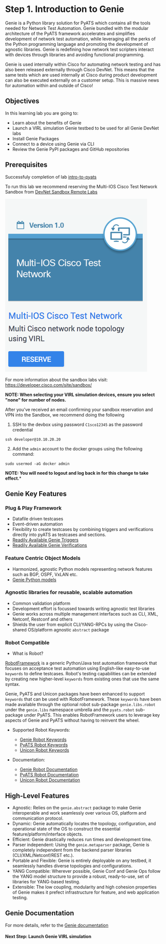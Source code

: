 # Step 1. Introduction to Genie


Genie is a Python library solution for PyATS which contains all the tools needed for Network Test Automation. Genie bundled with the modular architecture of the PyATS framework accelerates and simplifies development of network test automation, while leveraging all the perks of the Python programming language and promoting the development of agnostic libraries. Genie is redefining how network test scripters interact with devices through libraries and avoiding functional programming.

Genie is used internally within Cisco for automating network testing and has also been released externally through Cisco DevNet. This means that the same tests which are used internally at Cisco during product development can also be executed externally on a customer setup. This is massive news for automation within and outside of Cisco!


## Objectives

In this learning lab you are going to:

* Learn about the benefits of Genie
* Launch a VIRL simulation Genie testbed to be used for all Genie DevNet labs
* Install Genie Packages
* Connect to a device using Genie via CLI
* Review the Genie PyPI packages and GitHub repositories


## Prerequisites

Successfuly completion of lab [intro-to-pyats](https://github.com/kecorbin/pyats-labs/tree/master/labs/intro-to-pyats)

To run this lab we recommend reserving the Multi-IOS Cisco Test Network Sandbox from [DevNet Sandbox Remote Labs](https://devnetsandbox.cisco.com/RM/Topology)

![](./assets/images/sandboxtile.png)

For more information about the sandbox labs visit: https://developer.cisco.com/site/sandbox/

**NOTE: When selecting your VIRL simulation devices, ensure you select "none" for number of nodes.**

After you've received an email confirming your sandbox reservation and VPN into the Sandbox, we recommend doing the following

1. SSH to the devbox using password `C1sco12345` as the password credential

```
ssh developer@10.10.20.20
```

2. Add the `admin` account to the docker groups using the following command:

```
sudo usermod -aG docker admin
```

**NOTE: You will need to logout and log back in for this change to take effect.***


## Genie Key Features

### Plug & Play Framework

* Datafile driven testcases
* Event-driven automation
* Flexibility to create testcases by combining triggers and verifications directly into pyATS as testcases and sections.
* [Readily Available Genie Triggers](https://pubhub.devnetcloud.com/media/pyats-packages/docs/genie/genie_libs/#/triggers)
* [Readily Available Genie Verifications](https://pubhub.devnetcloud.com/media/pyats-packages/docs/genie/genie_libs/#/verifications)

### Feature Centric Object Models

* Harmonized, agnostic Python models representing network features such as BGP, OSPF, VxLAN etc.
* [Genie Python models](https://pubhub.devnetcloud.com/media/pyats-packages/docs/genie/genie_libs/#/models)

### Agnostic libraries for reusable, scalable automation

* Common validation platform
* Development effort is focussed towards writing agnostic test libraries
* Genie works across multiple management interfaces such as CLI, XML, Netconf, Restconf and others
* Shields the user from explicit CLI/YANG-RPCs by using the Cisco-shared OS/platform agnostic `abstract` package

### Robot Compatible

* What is Robot?

[RobotFramework](http://robotframework.org/) is a generic Python/Java test automation framework that focuses on acceptance test automation using English-like easy-to-use `keywords` to define testcases. Robot's testing capabilities can be extended by creating new higher-level `keywords` from existing ones that use the same syntax.

Genie, PyATS and Unicon packages have been enhanced to support `keywords` that can be used with RobotFramework. These `keywords` have been made available through the optional robot sub-package `genie.libs.robot` under the `genie.libs` namespace umbrella and the `pyats.robot` sub-package under PyATS. This enables RobotFramework users to leverage key aspects of Genie and PyATS without having to reinvent the wheel.

* Supported Robot Keywords:
	- [Genie Robot Keywords](https://pubhub.devnetcloud.com/media/pyats-packages/docs/genie/robot.html)
	- [PyATS Robot Keywords](https://pubhub.devnetcloud.com/media/pyats/docs/robot.html)
	- [Unicon Robot Keywords](https://pubhub.devnetcloud.com/media/pyats-packages/docs/unicon/robot.html)

* Documentation:
	- [Genie Robot Documentation](https://pubhub.devnetcloud.com/media/pyats-packages/docs/genie/robot/index.html)
	- [PyATS Robot Documentation](https://pubhub.devnetcloud.com/media/pyats/docs/robot/index.html)
	- [Unicon Robot Documentation](https://pubhub.devnetcloud.com/media/pyats-packages/docs/unicon/robot/index.html)


## High-Level Features

* Agnostic: Relies on the `genie.abstract` package to make Genie interoperable and work seamlessly over various OS, platform and communication protocol.
* Dynamic: Genie automatically locates the topology, configuration, and operational state of the OS to construct the essential feature/platform/interface objects.
* Efficient: Genie drastically reduces run times and development time.
* Parser independent: Using the `genie.metaparser` package, Genie is completely independent from the backend parser libraries (CLI/XML/Netconf/REST etc.).
* Portable and Flexible: Genie is entirely deployable on any testbed, it seamlessly handles diverse topologies and configurations.
* YANG Compatible: Wherever possible, Genie Conf and Genie Ops follow the YANG model structure to provide a robust, ready-to-use, set of libraries for YANG-based testing.
* Extensible: The low coupling, modularity and high cohesion properties of Genie makes it prefect infrastructure for feature, and web application testing.


## Genie Documentation

For more details, refer to the [Genie documentation](https://pubhub.devnetcloud.com/media/pyats-packages/docs/genie/index.html)


#### Next Step: Launch Genie VIRL simulation
